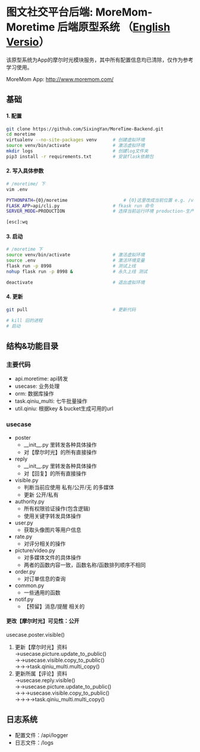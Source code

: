 # 图文社交平台后端: MoreMom-Moretime 后端原型系统 （[English Versio](www.baidu.com)）
该原型系统为App的摩尔时光模块服务，其中所有配置信息均已清除，仅作为参考学习使用。

MoreMom App: http://www.moremom.com/

## 基础
#### 1. 配置
```Bash
git clone https://github.com/SixingYan/MoreTime-Backend.git
cd moretime
virtualenv --no-site-packages venv    	# 创建虚拟环境
source venv/bin/activate              	# 激活虚拟环境
mkdir logs								# 创建log文件夹
pip3 install -r requirements.txt		# 安装flask依赖包
```


#### 2. 写入具体参数
```Bash
# /moretime/ 下
vim .env

PYTHONPATH={0}/moretime 					# {0}这里改成当前位置 e.g. /var/web/moretime 测试服
FLASK_APP=api/cli.py  					# fkask run 命令
SERVER_MODE=PRODUCTION 					# 选择当前运行环境 production-生产 development-开发 

[esc]:wq
```

#### 3. 启动
```Bash
# /moretime 下
source venv/bin/activate    			# 激活虚拟环境
source .env                       		# 激活环境变量
flask run -p 8998      					# 测试上线
nohup flask run -p 8998 &   			# 永久上线 测试

deactivate    							# 退出虚拟环境
```

#### 4. 更新
```Bash
git pull                              	# 更新代码

# kill 旧的进程
# 启动
```


## 结构&功能目录

### 主要代码
- api.moretime: api转发
- usecase: 业务处理
- orm: 数据库操作
- task.qiniu_multi: 七牛批量操作 
- util.qiniu: 根据key & bucket生成可用的url

### usecase
- poster
  - \_\_init\_\_.py 里转发各种具体操作
  - 对【摩尔时光】的所有直接操作
- reply
  - \_\_init\_\_.py 里转发各种具体操作
  - 对【回复】的所有直接操作
- visible.py
  - 判断当前应使用 私有/公开/无 的多媒体
  - 更新 公开/私有
- authority.py
  - 所有权限验证操作(包含逻辑)
  - 使用关键字转发具体操作
- user.py
  - 获取头像图片等用户信息
- rate.py
  - 对评分相关的操作
- picture/video.py
  - 对多媒体文件的具体操作
  - 两者的函数内容一致，函数名称/函数排列顺序不相同
- order.py
  - 对订单信息的查询
- common.py
  - 一些通用的函数
- notif.py
  - 【预留】消息/提醒 相关的



#### 更改【摩尔时光】可见性：公开
usecase.poster.visible()
1. 更新【摩尔时光】资料  
->usecase.picture.update_to_public()  
->->usecase.visible.copy_to_public()  
->->->task.qiniu_multi.multi_copy()  
2. 更新所属【评论】资料  
->usecase.reply.visible()  
->->usecase.picture.update_to_public()  
->->->usecase.visible.copy_to_public()  
->->->->task.qiniu_multi.multi_copy()  

## 日志系统
- 配置文件：/api/logger
- 日志文件：/logs

